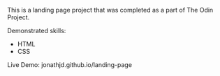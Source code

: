 This is a landing page project that was completed as a part of The Odin Project.

Demonstrated skills:
- HTML
- CSS

Live Demo: jonathjd.github.io/landing-page
